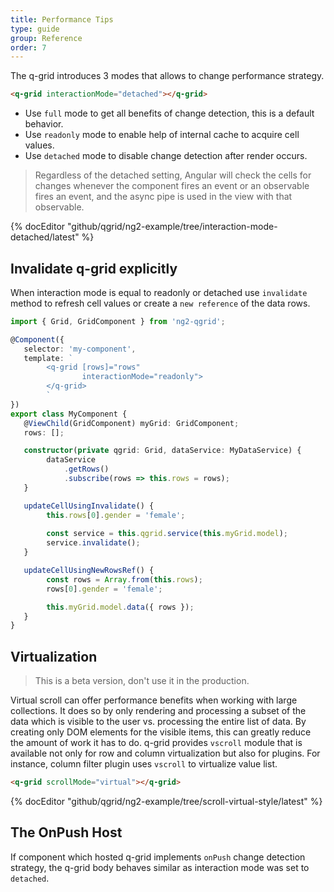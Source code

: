 ```yaml
---
title: Performance Tips
type: guide
group: Reference
order: 7
---
```


The q-grid introduces 3 modes that allows to change performance strategy. 

```html
<q-grid interactionMode="detached"></q-grid>
```

* Use `full` mode to get all benefits of change detection, this is a default behavior. 
* Use `readonly` mode to enable help of internal cache to acquire cell values.
* Use `detached` mode to disable change detection after render occurs.

> Regardless of the detached setting, Angular will check the cells for changes whenever the component fires an event or an observable fires an event, and the async pipe is used in the view with that observable.

{% docEditor "github/qgrid/ng2-example/tree/interaction-mode-detached/latest" %}

## Invalidate q-grid explicitly

When interaction mode is equal to readonly or detached use `invalidate` method to refresh cell values or create a `new reference` of the data rows.

```typescript
import { Grid, GridComponent } from 'ng2-qgrid';

@Component({
   selector: 'my-component',
   template: `
        <q-grid [rows]="rows" 
                interactionMode="readonly">
        </q-grid>
        `
})
export class MyComponent {
   @ViewChild(GridComponent) myGrid: GridComponent;
   rows: [];

   constructor(private qgrid: Grid, dataService: MyDataService) {
        dataService
            .getRows()
            .subscribe(rows => this.rows = rows);
   }

   updateCellUsingInvalidate() {
        this.rows[0].gender = 'female';
    
        const service = this.qgrid.service(this.myGrid.model);
        service.invalidate();
   }

   updateCellUsingNewRowsRef() {
        const rows = Array.from(this.rows);
        rows[0].gender = 'female';

        this.myGrid.model.data({ rows });
   }
}

```

## Virtualization

> This is a beta version, don't use it in the production.
 
Virtual scroll can offer performance benefits when working with large collections. It does so by only rendering and processing a subset of the data which is visible to the user vs. processing the entire list of data. By creating only DOM elements for the visible items, this can greatly reduce the amount of work it has to do. q-grid provides `vscroll` module that is available not only for row and column virtualization but also for plugins. For instance, column filter plugin uses `vscroll` to virtualize value list. 


```html
<q-grid scrollMode="virtual"></q-grid>
```

{% docEditor "github/qgrid/ng2-example/tree/scroll-virtual-style/latest" %}

## The OnPush Host

If component which hosted q-grid implements `onPush` change detection strategy, the q-grid body behaves similar as interaction mode was set to `detached`.